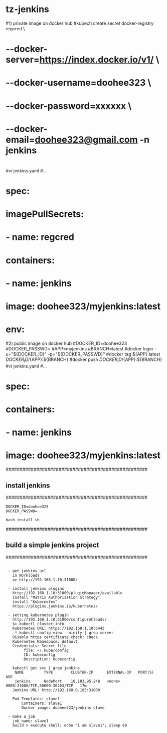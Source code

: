 # tz-jenkins

#1) private image on docker hub
#kubectl create secret docker-registry regcred \
#  --docker-server=https://index.docker.io/v1/   \
#  --docker-username=doohee323   \
#  --docker-password=xxxxxx   \
#  --docker-email=doohee323@gmail.com -n jenkins
#
#vi jenkins.yaml
#...
#    spec:
#      imagePullSecrets:
#        - name: regcred
#      containers:
#        - name: jenkins
#          image: doohee323/myjenkins:latest
#          env:

#2) public image on docker hub
#DOCKER_ID=doohee323
#DOCKER_PASSWD=
#APP=myjenkins
#BRANCH=latest
#docker login -u="${DOCKER_ID}" -p="${DOCKER_PASSWD}"
#docker tag ${APP}:latest ${DOCKER_ID}/${APP}:${BRANCH}
#docker push ${DOCKER_ID}/${APP}:${BRANCH}
#vi jenkins.yaml
#...
#    spec:
#      containers:
#        - name: jenkins
#          image: doohee323/myjenkins:latest

###################################################
## install jenkins
###################################################
```
DOCKER_ID=doohee323
DOCKER_PASSWD=

bash install.sh

```

###################################################
## build a simple jenkins project
###################################################
```

 - get jenkins url
   in Workloads
   => http://192.168.1.10:31000/

 - install jenkins plugins
   http://192.168.1.10:31000/pluginManager/available
   install "Matrix Authorization Strategy"
   install "Kubernetes"
   https://plugins.jenkins.io/kubernetes/

 - setting kubernetes plugin
   http://192.168.1.10:31000/configureClouds/
   $> kubectl cluster-info
   Kubernetes URL: https://192.168.1.10:6443
    * kubectl config view --minify | grep server
   Disable https certificate check: check
   Kubernetes Namespace: default
   Credentials: Secret file
        file: ~/.kube/config
        ID: kubeconfig
        Description: kubeconfig

   kubectl get svc | grep jenkins
    NAME         TYPE        CLUSTER-IP      EXTERNAL-IP   PORT(S)                          AGE
    jenkins      NodePort    10.103.95.248   <none>        8080:31000/TCP,50000:30263/TCP   17m
   Jenkins URL: http://192.168.0.185:31000

   Pod Templates: slave1
       Containers: slave1
       Docker image: doohee323/jenkins-slave

 - make a job
   job name: slave1
   build > execute shell: echo "i am slave1"; sleep 60
```

